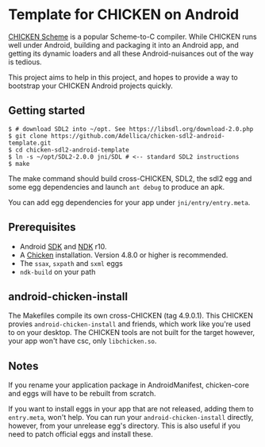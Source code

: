 
# Template for CHICKEN on Android

[CHICKEN Scheme](call-cc.org) is a popular Scheme-to-C compiler. While
CHICKEN runs well under Android, building and packaging it into an
Android app, and getting its dynamic loaders and all these
Android-nuisances out of the way is tedious.

This project aims to help in this project, and hopes to provide a way
to bootstrap your CHICKEN Android projects quickly.

## Getting started

```
$ # download SDL2 into ~/opt. See https://libsdl.org/download-2.0.php
$ git clone https://github.com/Adellica/chicken-sdl2-android-template.git
$ cd chicken-sdl2-android-template
$ ln -s ~/opt/SDL2-2.0.0 jni/SDL # <-- standard SDL2 instructions
$ make
```

The make command should build cross-CHICKEN, SDL2, the sdl2 egg and
some egg dependencies and launch `ant debug` to produce an apk.

You can add egg dependencies for your app under `jni/entry/entry.meta`.

## Prerequisites

* Android [SDK](http://developer.android.com/sdk/) and
  [NDK](http://developer.android.com/tools/sdk/ndk/) r10.
* A [Chicken](http://code.call-cc.org) installation. Version 4.8.0 or
  higher is recommended.
* The `ssax`, `sxpath` and `sxml` eggs
* `ndk-build` on your path

## android-chicken-install

The Makefiles compile its own cross-CHICKEN (tag 4.9.0.1). This
CHICKEN provies `android-chicken-install` and friends, which work like
you're used to on your desktop. The CHICKEN tools are not built for
the target however, your app won't have csc, only `libchicken.so`.

## Notes

If you rename your application package in AndroidManifest,
chicken-core and eggs will have to be rebuilt from scratch.

If you want to install eggs in your app that are not released, adding
them to `entry.meta`, won't help. You can run your
`android-chicken-install` directly, however, from your unrelease egg's
directory. This is also useful if you need to patch official eggs and
install these.
